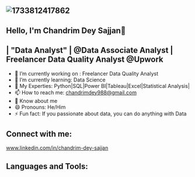 ##                                   ![1733812417862](https://github.com/user-attachments/assets/5e184368-7b02-44d8-8d0f-2c7d9a5b592d)
##                                                              Hello, I'm Chandrim Dey Sajjan👋
##                                        | "Data Analyst" | @Data Associate Analyst | Freelancer Data Quality Analyst @Upwork


- 🔭 I’m currently working on : Freelancer Data Quality Analyst
- 🌱 I’m currently learning: Data Science
- 💬 My Experties: Python|SQL|Power BI|Tableau|Excel|Statistical Analysis|
- 📫 How to reach me: chandrimdey988@gmail.com
- 📄 Know about me 
- 😄 Pronouns: He/Him
- ⚡ Fun fact:  If you passionate about data, you can do anything with Data

## Connect with me:

www.linkedin.com/in/chandrim-dey-sajjan

## Languages and Tools:
